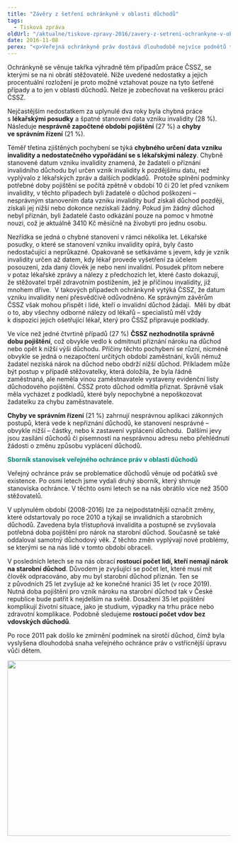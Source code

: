 ```yaml
---
title: "Závěry z šetření ochránkyně v oblasti důchodů"
tags:
  - Tisková zpráva
oldUrl: "/aktualne/tiskove-zpravy-2016/zavery-z-setreni-ochrankyne-v-oblasti-duchodu"
date: 2016-11-08
perex: "<p>Veřejná ochránkyně práv dostává dlouhodobě nejvíce podnětů týkajících se důchodů. V letech 2014 a 2015 obdržela ochránkyně celkem 857 podnětů z této agendy. V 70 % případů jsme stěžovatelům pomohli formou rady nebo jiné pomoci, aniž by došlo k zahájení šetření.  Ve 185 případech jsme zahájili šetření. Z těchto případů jsme v 87 konstatovali pochybení (47 %), většinou ze strany České správy sociálního zabezpečení (ČSSZ). V drtivé většině případů orgány uznaly svá pochybení, a pokud to bylo ještě možné, chyby napravily. Celkově spolupráci s ČSSZ hodnotíme pozitivně. Musíme také upozornit, že se na nás obrací rostoucí počet lidí, kteří nedosáhnou na starobní důchod.</p>"
---
```


<!-- imported from the old website -->

<p>Ochránkyně se věnuje takřka výhradně těm případům práce ČSSZ, se kterými se na ni obrátí stěžovatelé. Níže uvedené nedostatky a jejich procentuální rozložení je proto možné vztahovat pouze na tyto šetřené případy a to jen v oblasti důchodů. Nelze je zobecňovat na veškerou práci ČSSZ. </p> <p>Nejčastějším nedostatkem za uplynulé dva roky byla chybná práce s <b>lékařskými posudky</b> a špatné stanovení data vzniku invalidity (28 %). Následuje <b>nesprávně započtené období pojištění</b> (27 %) a <b>chyby ve správním řízení</b> (21 %). </p> <p>Téměř třetina zjištěných pochybení se týká <b>chybného určení data vzniku invalidity a nedostatečného vypořádání se s lékařskými nálezy</b>. Chybně stanovené datum vzniku invalidity znamená, že žadateli o přiznání invalidního důchodu byl určen vznik invalidity k pozdějšímu datu, než vyplývalo z lékařských zpráv a dalších podkladů.  Protože splnění podmínky potřebné doby pojištění se počítá zpětně v období 10 či 20 let před vznikem invalidity, v těchto případech byli žadatelé o důchod poškozeni – nesprávným stanovením data vzniku invalidity buď získali důchod později, získali jej nižší nebo dokonce nezískali žádný. Pokud jim žádný důchod nebyl přiznán, byli žadatelé často odkázání pouze na pomoc v hmotné nouzi, což je aktuálně 3410 Kč měsíčně na živobytí pro jednu osobu. </p> <p>Nezřídka se jedná o chybné stanovení v rámci několika let. Lékařské posudky, o které se stanovení vzniku invalidity opírá, byly často nedostačující a neprůkazné. Opakovaně se setkáváme s jevem, kdy je vznik invalidity určen až datem, kdy lékař provede vyšetření za účelem posouzení, zda daný člověk je nebo není invalidní. Posudek přitom nebere v potaz lékařské zprávy a nálezy z předchozích let, které často dokazují, že stěžovatel trpěl zdravotním postižením, jež je příčinou invalidity, již mnohem dříve.  V takových případech ochránkyně vytýká ČSSZ, že datum vzniku invalidity není přesvědčivě odůvodněno. Ke správným závěrům ČSSZ však mohou přispět i lidé, kteří o invalidní důchod žádají.  Měli by dbát o to, aby všechny odborné nálezy od lékařů – specialistů měl vždy k dispozici jejich ošetřující lékař, který pro ČSSZ připravuje podklady.</p> <p>Ve více než jedné čtvrtině případů (27 %) <b>ČSSZ nezhodnotila správně dobu pojištění</b>, což obvykle vedlo k odmítnutí přiznání nároku na důchod nebo opět k nižší výši důchodu. Příčiny těchto pochybení se různí, nicméně obvykle se jedná o nezapočtení určitých období zaměstnání, kvůli němuž žadatel nezíská nárok na důchod nebo obdrží nižší důchod. Příkladem může být postup v případě stěžovatelky, která doložila, že byla řádně zaměstnaná, ale neměla vinou zaměstnavatele vystaveny evidenční listy důchodového pojištění. ČSSZ proto důchod odmítla přiznat. Správně však měla vycházet z podkladů, které byly nepochybné a nepoškozovat žadatelku za chybu zaměstnavatele. </p> <p><b>Chyby ve správním řízení</b> (21 %) zahrnují nesprávnou aplikaci zákonných postupů, která vede k nepřiznání důchodů, ke stanovení nesprávné – obvykle nižší – částky, nebo k zastavení vyplácení důchodu.  Dalšími jevy jsou zasílání důchodů či písemností na nesprávnou adresu nebo přehlédnutí žádosti o změnu způsobu vyplácení důchodů. </p> <p><span style="color: rgb(0, 133, 118); font-size: 1em; font-weight: bold;">Sborník stanovisek veřejného ochránce práv v oblasti důchodů</span></p> <p>Veřejný ochránce práv se problematice důchodů věnuje od počátků své existence. Po osmi letech jsme vydali druhý sborník, který shrnuje stanoviska ochránce. V těchto osmi letech se na nás obrátilo více než 3500 stěžovatelů. </p> <p>V uplynulém období (2008-2016) lze za nejpodstatnější označit změny, které odstartovaly po roce 2010 a týkají se invalidních a starobních důchodů. Zavedena byla třístupňová invalidita a postupně se zvyšovala potřebná doba pojištění pro nárok na starobní důchod. Současně se také oddaloval samotný důchodový věk. Z těchto změn vyplývají nové problémy, se kterými se na nás lidé v tomto období obraceli. </p> <p>V posledních letech se na nás obrací <b>rostoucí počet lidí, kteří nemají nárok na starobní důchod</b>. Důvodem je zvyšující se počet let, které musí mít člověk odpracováno, aby mu byl starobní důchod přiznán. Ten se z původních 25 let zvyšuje až ke konečné hranici 35 let (v roce 2019). Nutná doba pojištění pro vznik nároku na starobní důchod tak v České republice bude patřit k nejdelším na světě. Dosažení 35 let pojištění komplikují životní situace, jako je studium, výpadky na trhu práce nebo zdravotní komplikace. Podobně sledujeme <b>rostoucí počet vdov bez vdovských důchodů</b>.</p> <p>Po roce 2011 pak došlo ke zmírnění podmínek na sirotčí důchod, čímž byla vyslyšena dlouhodobá snaha veřejného ochránce práv o vstřícnější úpravu vůči dětem. </p><p><img src="https://www.ochrance.cz/uploads/RTEmagicC_Duchody_soczab_Graf_2014_2015.png.png" width="600" height="395" alt="" /></p>
